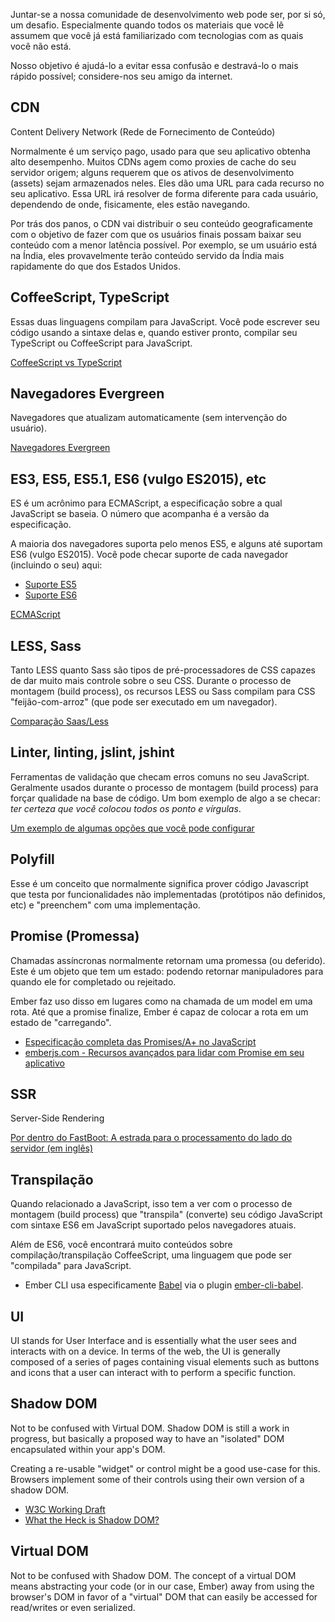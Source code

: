 Juntar-se a nossa comunidade de desenvolvimento web pode ser, por si só, um desafio. Especialmente quando todos os materiais que você lê assumem que você já está familiarizado com tecnologias com as quais você não está.

Nosso objetivo é ajudá-lo a evitar essa confusão e destravá-lo o mais rápido possível; considere-nos seu amigo da internet.

## CDN

Content Delivery Network (Rede de Fornecimento de Conteúdo)

Normalmente é um serviço pago, usado para que seu aplicativo obtenha alto desempenho. Muitos CDNs agem como proxies de cache do seu servidor origem; alguns requerem que os ativos de desenvolvimento (assets) sejam armazenados neles. Eles dão uma URL para cada recurso no seu aplicativo. Essa URL irá resolver de forma diferente para cada usuário, dependendo de onde, fisicamente, eles estão navegando.

Por trás dos panos, o CDN vai distribuir o seu conteúdo geograficamente com o objetivo de fazer com que os usuários finais possam baixar seu conteúdo com a menor latência possível. Por exemplo, se um usuário está na Índia, eles provavelmente terão conteúdo servido da Índia mais rapidamente do que dos Estados Unidos.

## CoffeeScript, TypeScript

Essas duas linguagens compilam para JavaScript. Você pode escrever seu código usando a sintaxe delas e, quando estiver pronto, compilar seu TypeScript ou CoffeeScript para JavaScript.

[CoffeeScript vs TypeScript](http://www.stoutsystems.com/articles/coffeescript-versus-typescript/)

## Navegadores Evergreen

Navegadores que atualizam automaticamente (sem intervenção do usuário).

[Navegadores Evergreen](http://tomdale.net/2013/05/evergreen-browsers/)

## ES3, ES5, ES5.1, ES6 (vulgo ES2015), etc

ES é um acrônimo para ECMAScript, a especificação sobre a qual JavaScript se baseia. O número que acompanha é a versão da especificação.

A maioria dos navegadores suporta pelo menos ES5, e alguns até suportam ES6 (vulgo ES2015). Você pode checar suporte de cada navegador (incluindo o seu) aqui:

* [Suporte ES5](http://kangax.github.io/compat-table/es5/)
* [Suporte ES6](http://kangax.github.io/compat-table/es6/)

[ECMAScript](https://en.wikipedia.org/wiki/ECMAScript)

## LESS, Sass

Tanto LESS quanto Sass são tipos de pré-processadores de CSS capazes de dar muito mais controle sobre o seu CSS. Durante o processo de montagem (build process), os recursos LESS ou Sass compilam para CSS "feijão-com-arroz" (que pode ser executado em um navegador).

[Comparação Saas/Less](https://gist.github.com/chriseppstein/674726)

## Linter, linting, jslint, jshint

Ferramentas de validação que checam erros comuns no seu JavaScript. Geralmente usados durante o processo de montagem (build process) para forçar qualidade na base de código. Um bom exemplo de algo a se checar: *ter certeza que você colocou todos os ponto e vírgulas*.

[Um exemplo de algumas opções que você pode configurar](http://jshint.com/docs/options/)

## Polyfill

Esse é um conceito que normalmente significa prover código Javascript que testa por funcionalidades não implementadas (protótipos não definidos, etc) e "preenchem" com uma implementação.

## Promise (Promessa)

Chamadas assíncronas normalmente retornam uma promessa (ou deferido). Este é um objeto que tem um estado: podendo retornar manipuladores para quando ele for completado ou rejeitado.

Ember faz uso disso em lugares como na chamada de um model em uma rota. Até que a promise finalize, Ember é capaz de colocar a rota em um estado de "carregando".

* [Especificação completa das Promises/A+ no JavaScript](https://promisesaplus.com/)
* [emberjs.com - Recursos avançados para lidar com Promise em seu aplicativo](http://emberjs.com/guides/routing/asynchronous-routing/#toc_a-word-on-promises)

## SSR

Server-Side Rendering

[Por dentro do FastBoot: A estrada para o processamento do lado do servidor (em inglês)](http://emberjs.com/blog/2014/12/22/inside-fastboot-the-road-to-server-side-rendering.html)

## Transpilação

Quando relacionado a JavaScript, isso tem a ver com o processo de montagem (build process) que "transpila" (converte) seu código JavaScript com sintaxe ES6 em JavaScript suportado pelos navegadores atuais.

Além de ES6, você encontrará muito conteúdos sobre compilação/transpilação CoffeeScript, uma linguagem que pode ser "compilada" para JavaScript.

* Ember CLI usa especificamente [Babel](https://babeljs.io/) via o plugin [ember-cli-babel](https://github.com/babel/ember-cli-babel).

## UI

UI stands for User Interface and is essentially what the user sees and interacts with on a device. In terms of the web, the UI is generally composed of a series of pages containing visual elements such as buttons and icons that a user can interact with to perform a specific function.

## Shadow DOM

Not to be confused with Virtual DOM. Shadow DOM is still a work in progress, but basically a proposed way to have an "isolated" DOM encapsulated within your app's DOM.

Creating a re-usable "widget" or control might be a good use-case for this. Browsers implement some of their controls using their own version of a shadow DOM.

* [W3C Working Draft](http://www.w3.org/TR/shadow-dom/)
* [What the Heck is Shadow DOM?](http://glazkov.com/2011/01/14/what-the-heck-is-shadow-dom/)

## Virtual DOM

Not to be confused with Shadow DOM. The concept of a virtual DOM means abstracting your code (or in our case, Ember) away from using the browser's DOM in favor of a "virtual" DOM that can easily be accessed for read/writes or even serialized.